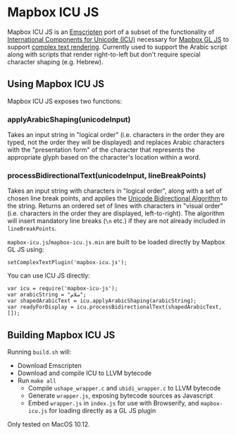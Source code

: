 # Mapbox ICU JS

Mapbox ICU JS is an [Emscripten](https://github.com/kripken/emscripten) port of a subset of the functionality of [International Components for Unicode (ICU)](http://site.icu-project.org/) necessary for [Mapbox GL JS](https://github.com/mapbox/mapbox-gl-js) to support [complex text rendering](https://github.com/mapbox/mapbox-gl/issues/4). Currently used to support the Arabic script along with scripts that render right-to-left but don't require special character shaping (e.g. Hebrew).

## Using Mapbox ICU JS

Mapbox ICU JS exposes two functions:

### applyArabicShaping(unicodeInput)
Takes an input string in "logical order" (i.e. characters in the order they are typed, not the order they will be displayed) and replaces Arabic characters with the "presentation form" of the character that represents the appropriate glyph based on the character's location within a word.

### processBidirectionalText(unicodeInput, lineBreakPoints)
Takes an input string with characters in "logical order", along with a set of chosen line break points, and applies the [Unicode Bidirectional Algorithm](http://unicode.org/reports/tr9/) to the string. Returns an ordered set of lines with characters in "visual order" (i.e. characters in the order they are displayed, left-to-right). The algorithm will insert mandatory line breaks (`\n` etc.) if they are not already included in `lineBreakPoints`.

`mapbox-icu.js`/`mapbox-icu.js.min` are built to be loaded directly by Mapbox GL JS using:

    setComplexTextPlugin('mapbox-icu.js');

 You can use ICU JS directly:

    var icu = require('mapbox-icu-js');
    var arabicString = "سلام";
    var shapedArabicText = icu.applyArabicShaping(arabicString);
    var readyForDisplay = icu.processBidirectionalText(shapedArabicText, []);




## Building Mapbox ICU JS

Running `build.sh` will:

 - Download Emscripten
 - Download and compile ICU to LLVM bytecode
 - Run `make all`
	- Compile `ushape_wrapper.c` and `ubidi_wrapper.c` to LLVM bytecode
	- Generate `wrapper.js`, exposing bytecode sources as Javascript
	- Embed `wrapper.js` in `index.js` for use with Browserify, and `mapbox-icu.js` for loading directly as a GL JS plugin

Only tested on MacOS 10.12.
